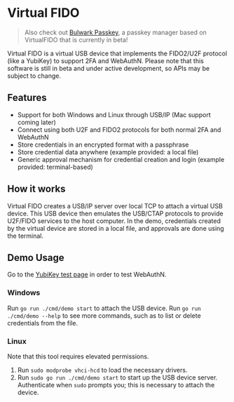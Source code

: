 # Virtual FIDO

> Also check out [Bulwark Passkey](https://bulwark.id), a passkey manager based on VirtualFIDO that is currently in beta!

Virtual FIDO is a virtual USB device that implements the FIDO2/U2F protocol (like a YubiKey) to support 2FA and WebAuthN. Please note that this software is still in beta and under active development, so APIs may be subject to change.

## Features

-   Support for both Windows and Linux through USB/IP (Mac support coming later)
-   Connect using both U2F and FIDO2 protocols for both normal 2FA and WebAuthN
-   Store credentials in an encrypted format with a passphrase
-   Store credential data anywhere (example provided: a local file)
-   Generic approval mechanism for credential creation and login (example provided: terminal-based)

## How it works

Virtual FIDO creates a USB/IP server over local TCP to attach a virtual USB device. This USB device then emulates the USB/CTAP protocols to provide U2F/FIDO services to the host computer. In the demo, credentials created by the virtual device are stored in a local file, and approvals are done using the terminal.

## Demo Usage

Go to the [YubiKey test page](https://demo.yubico.com/webauthn-technical/registration) in order to test WebAuthN.

### Windows

Run `go run ./cmd/demo start` to attach the USB device. Run `go run ./cmd/demo --help` to see more commands, such as to list or delete credentials from the file.

### Linux

Note that this tool requires elevated permissions.

1. Run `sudo modprobe vhci-hcd` to load the necessary drivers.
2. Run `sudo go run ./cmd/demo start` to start up the USB device server. Authenticate when `sudo` prompts you; this is necessary to attach the device.
